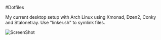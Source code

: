 #Dotfiles

My current desktop setup with Arch Linux using Xmonad, Dzen2, Conky and Stalonetray. Use "linker.sh" to symlink files.

![ScreenShot](http://i.imgur.com/wCSGzUy.png)

